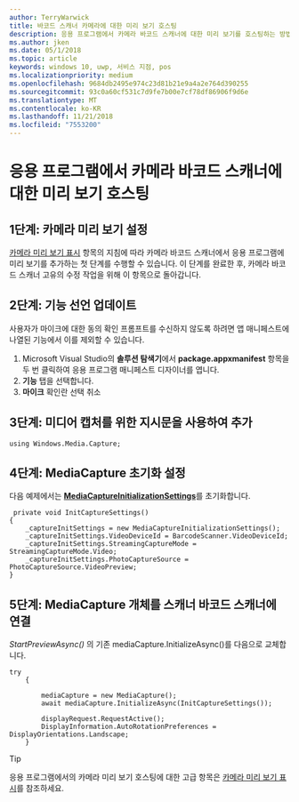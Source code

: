 ```yaml
---
author: TerryWarwick
title: 바코드 스캐너 카메라에 대한 미리 보기 호스팅
description: 응용 프로그램에서 카메라 바코드 스캐너에 대한 미리 보기를 호스팅하는 방법에 대한 자세한 내용
ms.author: jken
ms.date: 05/1/2018
ms.topic: article
keywords: windows 10, uwp, 서비스 지점, pos
ms.localizationpriority: medium
ms.openlocfilehash: 9684db2495e974c23d81b21e9a4a2e764d390255
ms.sourcegitcommit: 93c0a60cf531c7d9fe7b00e7cf78df86906f9d6e
ms.translationtype: MT
ms.contentlocale: ko-KR
ms.lasthandoff: 11/21/2018
ms.locfileid: "7553200"
---
```

# <a name="hosting-a-camera-barcode-scanner-preview-in-your-application"></a>응용 프로그램에서 카메라 바코드 스캐너에 대한 미리 보기 호스팅
## <a name="step-1-setup-your-camera-preview"></a>1단계: 카메라 미리 보기 설정
[카메라 미리 보기 표시](../audio-video-camera/simple-camera-preview-access.md) 항목의 지침에 따라 카메라 바코드 스캐너에서 응용 프로그램에 미리 보기를 추가하는 첫 단계를 수행할 수 있습니다.  이 단계를 완료한 후, 카메라 바코드 스캐너 고유의 수정 작업을 위해 이 항목으로 돌아갑니다.

## <a name="step-2-update-capability-declarations"></a>2단계: 기능 선언 업데이트
사용자가 마이크에 대한 동의 확인 프롬프트를 수신하지 않도록 하려면 앱 매니페스트에 나열된 기능에서 이를 제외할 수 있습니다.

1. Microsoft Visual Studio의 **솔루션 탐색기**에서 **package.appxmanifest** 항목을 두 번 클릭하여 응용 프로그램 매니페스트 디자이너를 엽니다.
2. **기능** 탭을 선택합니다.
3. **마이크** 확인란 선택 취소

 ## <a name="step-3-add-additional-using-directive-for-media-capture"></a>3단계: 미디어 캡처를 위한 지시문을 사용하여 추가

```Csharp
using Windows.Media.Capture;
```

## <a name="step-4-set-up-your-mediacapture-initialization-settings"></a>4단계: MediaCapture 초기화 설정
다음 예제에서는 [**MediaCaptureInitializationSettings**](https://docs.microsoft.com/uwp/api/windows.media.capture.mediacaptureinitializationsettings)를 초기화합니다. 

```Csharp
 private void InitCaptureSettings()
{
    _captureInitSettings = new MediaCaptureInitializationSettings();
    _captureInitSettings.VideoDeviceId = BarcodeScanner.VideoDeviceId;
    _captureInitSettings.StreamingCaptureMode = StreamingCaptureMode.Video;
    _captureInitSettings.PhotoCaptureSource = PhotoCaptureSource.VideoPreview;
}
```
## <a name="step-5-associate-your-mediacapture-object-with-the-camera-barcode-scanner"></a>5단계: MediaCapture 개체를 스캐너 바코드 스캐너에 연결
*StartPreviewAsync()* 의 기존 mediaCapture.InitializeAsync()를 다음으로 교체합니다.

```Csharp
try
    {

        mediaCapture = new MediaCapture();
        await mediaCapture.InitializeAsync(InitCaptureSettings());

        displayRequest.RequestActive();
        DisplayInformation.AutoRotationPreferences = DisplayOrientations.Landscape;
    }
```

> [!TIP]
> 응용 프로그램에서의 카메라 미리 보기 호스팅에 대한 고급 항목은 [카메라 미리 보기 표시](https://docs.microsoft.com/windows/uwp/audio-video-camera/simple-camera-preview-access#add-capability-declarations-to-the-app-manifest)를 참조하세요.
